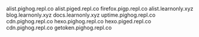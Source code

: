alist.pighog.repl.co
alist.piged.repl.co
firefox.pigp.repl.co
alist.learnonly.xyz
blog.learnonly.xyz
docs.learnonly.xyz
uptime.pighog.repl.co
cdn.pighog.repl.co
hexo.pighog.repl.co
hexo.piged.repl.co
cdn.pighog.repl.co
getoken.pighog.repl.co

